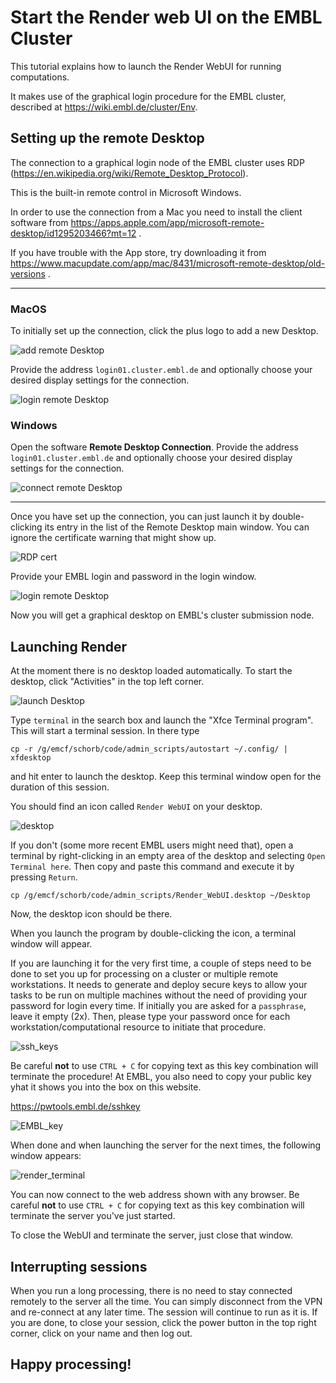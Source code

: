 # Start the Render web UI on the EMBL Cluster

This tutorial explains how to launch the Render WebUI for running computations.

It makes use of the graphical login procedure for the EMBL cluster, described at https://wiki.embl.de/cluster/Env.


## Setting up the remote Desktop

The connection to a graphical login node of the EMBL cluster uses RDP (https://en.wikipedia.org/wiki/Remote_Desktop_Protocol).

This is the built-in remote control in Microsoft Windows.

In order to use the connection from a Mac you need to install the client software from https://apps.apple.com/app/microsoft-remote-desktop/id1295203466?mt=12 .

If you have trouble with the App store, try downloading it from https://www.macupdate.com/app/mac/8431/microsoft-remote-desktop/old-versions .

***

### MacOS 

To initially set up the connection, click the plus logo to add a new Desktop.

![add remote Desktop](img/ms_add.png "Add remote Desktop")

Provide the address `login01.cluster.embl.de` and optionally choose your desired display settings for the connection.

![login remote Desktop](img/rdp_login01.png "Add remote Desktop")

### Windows
Open the software **Remote Desktop Connection**. Provide the address `login01.cluster.embl.de` and optionally choose your desired display settings for the connection.

![connect remote Desktop](img/rdp_win.png "Connect remote Desktop")


***

Once you have set up the connection, you can just launch it by double-clicking its entry in the list of the Remote Desktop main window. You can ignore the certificate warning that might show up.

![RDP cert](img/rdp_cert.png "RDP certificate warning")

Provide your EMBL login and password in the login window. 

![login remote Desktop](img/xrdp_login.png "Log in")

Now you will get a graphical desktop on EMBL's cluster submission node.



## Launching Render

At the moment there is no desktop loaded automatically. To start the desktop, click "Activities" in the top left corner.

![launch Desktop](img/gnome_terminal.png "launch Desktop")

Type `terminal` in the search box and launch the "Xfce Terminal program".
This will start a terminal session. In there type 

```
cp -r /g/emcf/schorb/code/admin_scripts/autostart ~/.config/ | xfdesktop
```

and hit enter to launch the desktop. Keep this terminal window open for the duration of this session.

You should find an icon called `Render WebUI` on your desktop.

![desktop](img/render_desktop_icon.png "Render - Desktop icon")

If you don't (some more recent EMBL users might need that), open a terminal by right-clicking in an empty area of the desktop and selecting `Open Terminal here`.
Then copy and paste this command and execute it by pressing `Return`.

```
cp /g/emcf/schorb/code/admin_scripts/Render_WebUI.desktop ~/Desktop
```

Now, the desktop icon should be there.

When you launch the program by double-clicking the icon, a terminal window will appear.

If you are launching it for the very first time, a couple of steps need to be done to set you up for processing on a cluster or multiple remote workstations.
It needs to generate and deploy secure keys to allow your tasks to be run on multiple machines without the need of providing your password for login every time.
If initially you are asked for a `passphrase`, leave it empty (2x).
Then, please type your password once for each workstation/computational resource to initiate that procedure.

![ssh_keys](img/ssh_keys.png "ssh key generation")

Be careful **not** to use `CTRL + C` for copying text as this key combination will terminate the procedure!
At EMBL, you also need to copy your public key yhat it shows you into the box on this website.

https://pwtools.embl.de/sshkey

![EMBL_key](img/EMBL_key.png "ssh key upload")

When done and when launching the server for the next times, the following window appears:

![render_terminal](img/render_terminal.png "remote terminal")

You can now connect to the web address shown with any browser. Be careful **not** to use `CTRL + C` for copying text as this key combination will terminate the server you've just started.

To close the WebUI and terminate the server, just close that window.

## Interrupting sessions

When you run a long processing, there is no need to stay connected remotely to the server all the time. You can simply disconnect from the VPN and re-connect at any later time. The session will continue to run as it is.
If you are done, to close your session, click the power button in the top right corner, click on your name and then log out.

## Happy processing!
